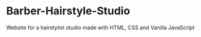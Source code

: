 # Barber-Hairstyle-Studio
Website for a hairstylist studio made with HTML, CSS and Vanilla JavaScript
